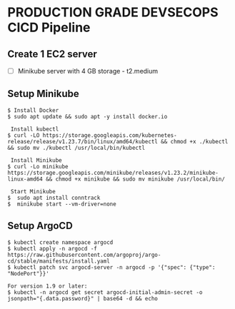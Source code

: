 
# PRODUCTION GRADE DEVSECOPS CICD Pipeline

## Create 1 EC2 server
- [ ] Minikube server with 4 GB storage - t2.medium

## Setup Minikube
```
$ Install Docker
$ sudo apt update && sudo apt -y install docker.io

 Install kubectl
$ curl -LO https://storage.googleapis.com/kubernetes-release/release/v1.23.7/bin/linux/amd64/kubectl && chmod +x ./kubectl && sudo mv ./kubectl /usr/local/bin/kubectl

 Install Minikube
$ curl -Lo minikube https://storage.googleapis.com/minikube/releases/v1.23.2/minikube-linux-amd64 && chmod +x minikube && sudo mv minikube /usr/local/bin/

 Start Minikube
$  sudo apt install conntrack
$  minikube start --vm-driver=none
```

## Setup ArgoCD
```
$ kubectl create namespace argocd
$ kubectl apply -n argocd -f https://raw.githubusercontent.com/argoproj/argo-cd/stable/manifests/install.yaml
$ kubectl patch svc argocd-server -n argocd -p '{"spec": {"type": "NodePort"}}' 

For version 1.9 or later:
$ kubectl -n argocd get secret argocd-initial-admin-secret -o jsonpath="{.data.password}" | base64 -d && echo
```
